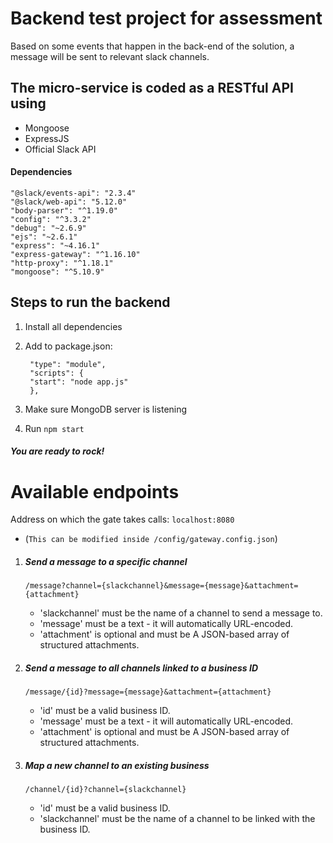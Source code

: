 # Backend test project for assessment
Based on some events that happen in the back-end of the solution, a message will be sent to relevant slack channels. 
## The micro-service is coded as a RESTful API using

* Mongoose
* ExpressJS
* Official Slack API

#### Dependencies

    "@slack/events-api": "2.3.4"
    "@slack/web-api": "5.12.0"
    "body-parser": "^1.19.0"
    "config": "^3.3.2"
    "debug": "~2.6.9"
    "ejs": "~2.6.1"
    "express": "~4.16.1"
    "express-gateway": "^1.16.10"
    "http-proxy": "^1.18.1"
    "mongoose": "^5.10.9"
    
## Steps to run the backend

1. Install all dependencies
2. Add to package.json:   

        "type": "module",
        "scripts": {
        "start": "node app.js"
        },
   
3. Make sure MongoDB server is listening
4. Run ```npm start```

##### You are ready to rock!

# Available endpoints

Address on which the gate takes calls: ```localhost:8080```
- (```This can be modified inside /config/gateway.config.json```)

1. ##### Send a message to a specific channel  
    ```/message?channel={slackchannel}&message={message}&attachment={attachment}``` 
    * 'slackchannel' must be the name of a channel to send a message to.
    * 'message' must be a text - it will automatically URL-encoded.
    * 'attachment' is optional and must be A JSON-based array of structured attachments.

2. ##### Send a message to all channels linked to a business ID
    ```/message/{id}?message={message}&attachment={attachment}```
     * 'id' must be a valid business ID.
     * 'message' must be a text - it will automatically URL-encoded.
     * 'attachment' is optional and must be A JSON-based array of structured attachments.

3. ##### Map a new channel to an existing business
    ```/channel/{id}?channel={slackchannel}```
    * 'id' must be a valid business ID.
    * 'slackchannel' must be the name of a channel to be linked with the business ID.
    
